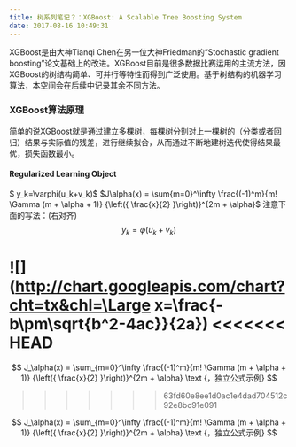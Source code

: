 ```yaml
---
title: 树系列笔记？：XGBoost: A Scalable Tree Boosting System
date: 2017-08-16 10:49:31
---
```


<script type="text/javascript" src="http://cdn.mathjax.org/mathjax/latest/MathJax.js?config=default"></script>

XGBoost是由大神Tianqi Chen在另一位大神Friedman的“Stochastic gradient boosting”论文基础上的改进。XGBoost目前是很多数据比赛运用的主流方法，因XGBoost的树结构简单、可并行等特性而得到广泛使用。基于树结构的机器学习算法，本空间会在后续中记录其余不同方法。

### XGBoost算法原理
简单的说XGBoost就是通过建立多棵树，每棵树分别对上一棵树的（分类或者回归）结果与实际值的残差，进行继续拟合，从而通过不断地建树迭代使得结果最优，损失函数最小。

#### Regularized Learning Object
$ y_k=\varphi(u_k+v_k)$ 
$J\alpha(x) = \sum{m=0}^\infty \frac{(-1)^m}{m! \Gamma (m + \alpha + 1)} {\left({ \frac{x}{2} }\right)}^{2m + \alpha}$
注意下面的写法：(右对齐)
$$ y_k=\varphi(u_k+v_k)$$


![](http://chart.googleapis.com/chart?cht=tx&chl=\Large x=\frac{-b\pm\sqrt{b^2-4ac}}{2a})
<<<<<<< HEAD
=======


$$ J_\alpha(x) = \sum_{m=0}^\infty \frac{(-1)^m}{m! \Gamma (m + \alpha + 1)} {\left({ \frac{x}{2} }\right)}^{2m + \alpha} \text {，独立公式示例} $$



>>>>>>> 63fd60e8ee1d0ac1e4dad704512c92e8bc91e091


$$ J_\alpha(x) = \sum_{m=0}^\infty \frac{(-1)^m}{m! \Gamma (m + \alpha + 1)} {\left({ \frac{x}{2} }\right)}^{2m + \alpha} \text {，独立公式示例} $$






